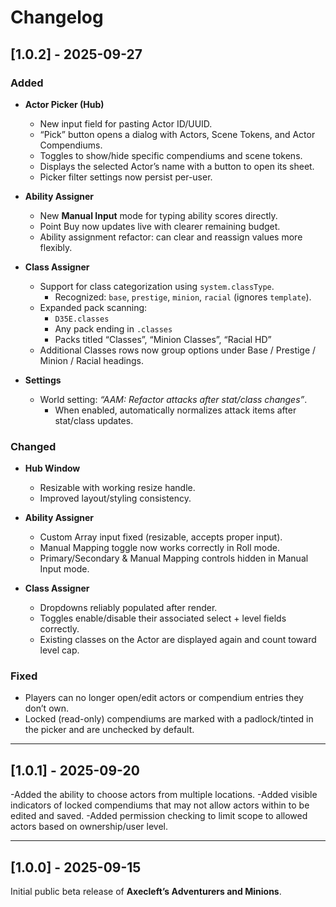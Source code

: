 # Changelog

## [1.0.2] - 2025-09-27
### Added
- **Actor Picker (Hub)**
  - New input field for pasting Actor ID/UUID.
  - “Pick” button opens a dialog with Actors, Scene Tokens, and Actor Compendiums.
  - Toggles to show/hide specific compendiums and scene tokens.
  - Displays the selected Actor’s name with a button to open its sheet.
  - Picker filter settings now persist per-user.

- **Ability Assigner**
  - New **Manual Input** mode for typing ability scores directly.
  - Point Buy now updates live with clearer remaining budget.
  - Ability assignment refactor: can clear and reassign values more flexibly.

- **Class Assigner**
  - Support for class categorization using `system.classType`.
    - Recognized: `base`, `prestige`, `minion`, `racial` (ignores `template`).
  - Expanded pack scanning:
    - `D35E.classes`
    - Any pack ending in `.classes`
    - Packs titled “Classes”, “Minion Classes”, “Racial HD”
  - Additional Classes rows now group options under Base / Prestige / Minion / Racial headings.

- **Settings**
  - World setting: *“AAM: Refactor attacks after stat/class changes”*.  
    - When enabled, automatically normalizes attack items after stat/class updates.

### Changed
- **Hub Window**
  - Resizable with working resize handle.
  - Improved layout/styling consistency.

- **Ability Assigner**
  - Custom Array input fixed (resizable, accepts proper input).
  - Manual Mapping toggle now works correctly in Roll mode.
  - Primary/Secondary & Manual Mapping controls hidden in Manual Input mode.

- **Class Assigner**
  - Dropdowns reliably populated after render.
  - Toggles enable/disable their associated select + level fields correctly.
  - Existing classes on the Actor are displayed again and count toward level cap.

### Fixed
- Players can no longer open/edit actors or compendium entries they don’t own.
- Locked (read-only) compendiums are marked with a padlock/tinted in the picker and are unchecked by default.

---

## [1.0.1] - 2025-09-20
-Added the ability to choose actors from multiple locations.
-Added visible indicators of locked compendiums that may not allow actors within to be edited and saved.
-Added permission checking to limit scope to allowed actors based on ownership/user level.

---
  
## [1.0.0] - 2025-09-15
Initial public beta release of **Axecleft’s Adventurers and Minions**.
